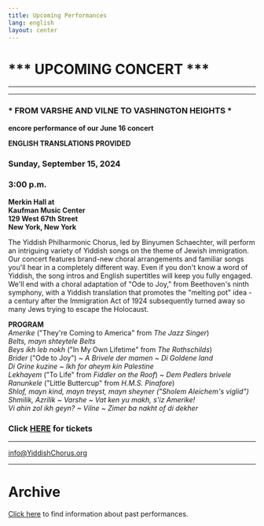 ```yaml
---
title: Upcoming Performances
lang: english
layout: center
---
```


# *** UPCOMING CONCERT ***

_____

*********

### * FROM VARSHE AND VILNE TO VASHINGTON HEIGHTS *  

**encore performance of our June 16 concert**

**ENGLISH TRANSLATIONS PROVIDED**  

### Sunday, September 15, 2024
### 3:00 p.m.

**Merkin Hall at  
Kaufman Music Center  
129 West 67th Street  
New York, New York**

The Yiddish Philharmonic Chorus, led by Binyumen Schaechter, will perform an intriguing variety of Yiddish songs on the theme of Jewish immigration.  Our concert features brand-new choral arrangements and familiar songs you'll hear in a completely different way.  Even if you don't know a word of Yiddish, the song intros and English supertitles will keep you fully engaged.  We'll end with a choral adaptation of "Ode to Joy," from Beethoven's ninth symphony, with a Yiddish translation that promotes the "melting pot" idea - a century after the Immigration Act of 1924 subsequently turned away so many Jews trying to escape the Holocaust.  

**PROGRAM**  
*Amerike* ("They're Coming to America" from *The Jazz Singer*)  
*Belts, mayn shteytele Belts*  
*Beys ikh leb nokh* ("In My Own Lifetime" from *The Rothschilds*)  
*Brider* ("Ode to Joy") ~ *A Brivele der mamen ~ Di Goldene land*  
*Di Grine kuzine ~ Ikh for aheym kin Palestine*  
*Lekhayem* ("To Life" from *Fiddler on the Roof*) ~ *Dem Pedlers brivele*  
*Ranunkele* ("Little Buttercup" from *H.M.S. Pinafore*)  
*Shlof, mayn kind, mayn treyst, mayn sheyner ("Sholem Aleichem's viglid")*  
*Shmilik, Azrilik ~ Varshe ~ Vat ken yu makh, s'iz Amerike!*  
*Vi ahin zol ikh geyn? ~ Vilne ~ Zimer ba nakht of di dekher*  

### Click [HERE](https://www.kaufmanmusiccenter.org/mch/event/from-varshe-and-vilne-to-vashington-heightsb/) for tickets   

*********

[info@YiddishChorus.org](mailto:info@yiddishchorus.org)  

_____

# Archive

[Click here](concerts_archive.html) to find information about past performances.
